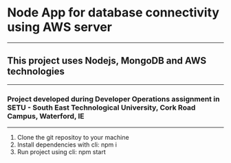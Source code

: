 <h1>Node App for database connectivity using AWS server</h1>
<hr/>
<h2>This project uses Nodejs, MongoDB and AWS technologies</h2>
<hr/>
<h3>Project developed during Developer Operations assignment in SETU - South East Technological University, Cork Road Campus, Waterford, IE</h3>
<hr/>
<ol>
    <li>Clone the git repositoy to your machine</li>
    <li>Install dependencies with cli: npm i</li>
    <li>Run project using cli: npm start</li>
</ol>
